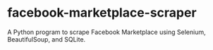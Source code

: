 # facebook-marketplace-scraper
A Python program to scrape Facebook Marketplace using Selenium, BeautifulSoup, and SQLite.
